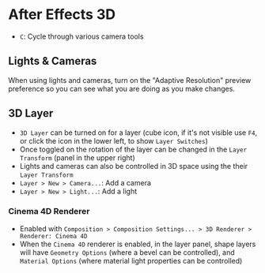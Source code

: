 # After Effects 3D

- `C`: Cycle through various camera tools

## Lights & Cameras

When using lights and cameras, turn on the "Adaptive Resolution" preview preference so you can see what you are doing as you make changes.

## 3D Layer

- `3D Layer` can be turned on for a layer (cube icon, if it's not visible use `F4`, or click the icon in the lower left, to show `Layer Switches`)
- Once toggled on the rotation of the layer can be changed in the `Layer Transform` (panel in the upper right)
- Lights and cameras can also be controlled in 3D space using the their `Layer Transform`
- `Layer > New > Camera...`: Add a camera
- `Layer > New > Light...`: Add a light

### Cinema 4D Renderer

- Enabled with `Composition > Composition Settings... > 3D Renderer > Renderer: Cinema 4D`
- When the `Cinema 4D` renderer is enabled, in the layer panel, shape layers will have `Geometry Options` (where a bevel can be controlled), and `Material Options` (where material light properties can be controlled)